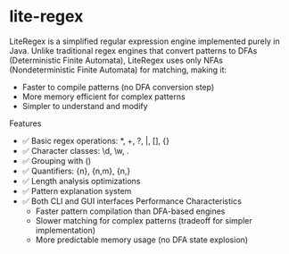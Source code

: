 # lite-regex
LiteRegex is a simplified regular expression engine implemented purely in Java. Unlike traditional regex engines that convert patterns to DFAs (Deterministic Finite Automata), LiteRegex uses only NFAs (Nondeterministic Finite Automata) for matching, making it:
  - Faster to compile patterns (no DFA conversion step)
  - More memory efficient for complex patterns
  - Simpler to understand and modify

Features
- ✅ Basic regex operations: *, +, ?, |, [], {}
- ✅ Character classes: \d, \w, .
- ✅ Grouping with ()
- ✅ Quantifiers: {n}, {n,m}, {n,}
- ✅ Length analysis optimizations
- ✅ Pattern explanation system
- ✅ Both CLI and GUI interfaces
Performance Characteristics
  - Faster pattern compilation than DFA-based engines
  - Slower matching for complex patterns (tradeoff for simpler implementation)
  - More predictable memory usage (no DFA state explosion)
